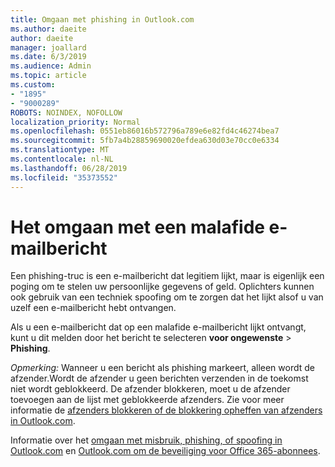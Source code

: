 ```yaml
---
title: Omgaan met phishing in Outlook.com
ms.author: daeite
author: daeite
manager: joallard
ms.date: 6/3/2019
ms.audience: Admin
ms.topic: article
ms.custom:
- "1895"
- "9000289"
ROBOTS: NOINDEX, NOFOLLOW
localization_priority: Normal
ms.openlocfilehash: 0551eb86016b572796a789e6e82fd4c46274bea7
ms.sourcegitcommit: 5fb7a4b28859690020efdea630d03e70cc0e6334
ms.translationtype: MT
ms.contentlocale: nl-NL
ms.lasthandoff: 06/28/2019
ms.locfileid: "35373552"
---
```

# <a name="how-to-deal-with-a-phishing-email"></a>Het omgaan met een malafide e-mailbericht

Een phishing-truc is een e-mailbericht dat legitiem lijkt, maar is eigenlijk een poging om te stelen uw persoonlijke gegevens of geld. Oplichters kunnen ook gebruik van een techniek spoofing om te zorgen dat het lijkt alsof u van uzelf een e-mailbericht hebt ontvangen.

Als u een e-mailbericht dat op een malafide e-mailbericht lijkt ontvangt, kunt u dit melden door het bericht te selecteren **voor ongewenste** > **Phishing**.

*Opmerking:* Wanneer u een bericht als phishing markeert, alleen wordt de afzender.Wordt de afzender u geen berichten verzenden in de toekomst niet wordt geblokkeerd. De afzender blokkeren, moet u de afzender toevoegen aan de lijst met geblokkeerde afzenders. Zie voor meer informatie de [afzenders blokkeren of de blokkering opheffen van afzenders in Outlook.com](https://support.office.com/article/a3ece97b-82f8-4a5e-9ac3-e92fa6427ae4).

Informatie over het [omgaan met misbruik, phishing, of spoofing in Outlook.com](https://support.office.com/article/0d882ea5-eedc-4bed-aebc-079ffa1105a3) en [Outlook.com om de beveiliging voor Office 365-abonnees](https://support.office.com/article/882d2243-eab9-4545-a58a-b36fee4a46e2).